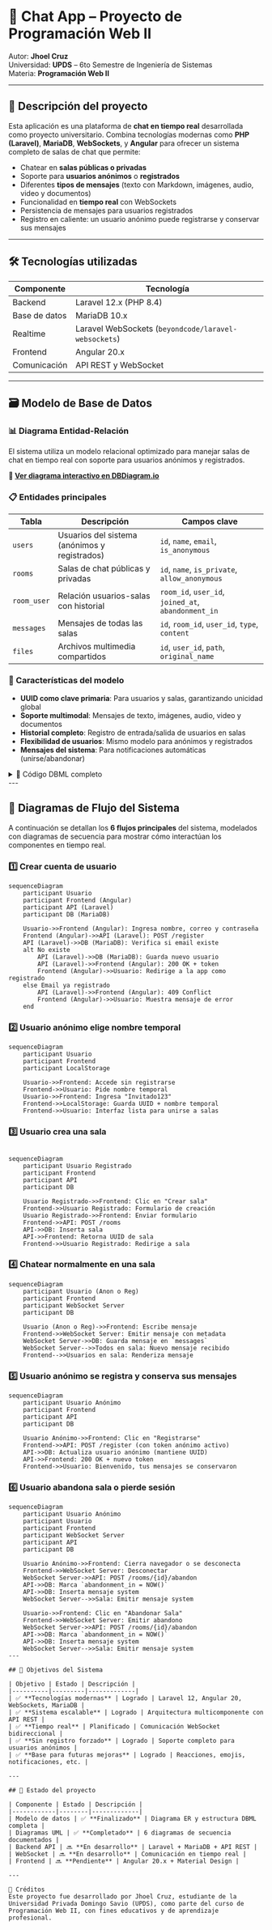# 🧠 Chat App – Proyecto de Programación Web II

Autor: **Jhoel Cruz**  
Universidad: **UPDS** – 6to Semestre de Ingeniería de Sistemas  
Materia: **Programación Web II**

---

## 📘 Descripción del proyecto

Esta aplicación es una plataforma de **chat en tiempo real** desarrollada como proyecto universitario. Combina tecnologías modernas como **PHP (Laravel)**, **MariaDB**, **WebSockets**, y **Angular** para ofrecer un sistema completo de salas de chat que permite:

- Chatear en **salas públicas o privadas**
- Soporte para **usuarios anónimos** o **registrados**
- Diferentes **tipos de mensajes** (texto con Markdown, imágenes, audio, video y documentos)
- Funcionalidad en **tiempo real** con WebSockets
- Persistencia de mensajes para usuarios registrados
- Registro en caliente: un usuario anónimo puede registrarse y conservar sus mensajes

---

## 🛠️ Tecnologías utilizadas

| Componente    | Tecnología                                           |
| ------------- | ---------------------------------------------------- |
| Backend       | Laravel 12.x (PHP 8.4)                               |
| Base de datos | MariaDB 10.x                                         |
| Realtime      | Laravel WebSockets (`beyondcode/laravel-websockets`) |
| Frontend      | Angular 20.x                                         |
| Comunicación  | API REST y WebSocket                                 |

---

## 🗃️ Modelo de Base de Datos

### 📊 Diagrama Entidad-Relación

El sistema utiliza un modelo relacional optimizado para manejar salas de chat en tiempo real con soporte para usuarios anónimos y registrados.

**🔗 [Ver diagrama interactivo en DBDiagram.io](https://dbdiagram.io/d/Chat-67801be46b7fa355c36ede4b)**

### 📋 Entidades principales

| Tabla | Descripción | Campos clave |
|-------|-------------|--------------|
| `users` | Usuarios del sistema (anónimos y registrados) | `id`, `name`, `email`, `is_anonymous` |
| `rooms` | Salas de chat públicas y privadas | `id`, `name`, `is_private`, `allow_anonymous` |
| `room_user` | Relación usuarios-salas con historial | `room_id`, `user_id`, `joined_at`, `abandonment_in` |
| `messages` | Mensajes de todas las salas | `id`, `room_id`, `user_id`, `type`, `content` |
| `files` | Archivos multimedia compartidos | `id`, `user_id`, `path`, `original_name` |

### 🔑 Características del modelo

- **UUID como clave primaria**: Para usuarios y salas, garantizando unicidad global
- **Soporte multimodal**: Mensajes de texto, imágenes, audio, video y documentos
- **Historial completo**: Registro de entrada/salida de usuarios en salas
- **Flexibilidad de usuarios**: Mismo modelo para anónimos y registrados
- **Mensajes del sistema**: Para notificaciones automáticas (unirse/abandonar)

<details>
<summary>🧩 Código DBML completo</summary>

```dbml
Table users {
  id uuid [pk]
  name varchar
  email varchar [unique, null]
  password varchar [null]
  is_anonymous boolean [default: false]
  created_at datetime
  updated_at datetime
}

Table rooms {
  id uuid [pk]
  name varchar
  description text
  is_private boolean [default: false]
  allow_anonymous boolean [default: true]
  created_by uuid [ref: > users.id]
  created_at datetime
  updated_at datetime
}

Table room_user {
  id int [pk, increment]
  room_id uuid [ref: > rooms.id]
  user_id uuid [ref: > users.id]
  joined_at datetime
  abandonment_in datetime [null, default: null]
}

Table messages {
  id bigint [pk, increment]
  room_id uuid [ref: > rooms.id]
  user_id uuid [ref: > users.id]
  type enum('text', 'image', 'image_with_text', 'audio', 'video', 'document', 'system')
  content text
  markdown boolean [default: false]
  reply_to bigint [ref: > messages.id]
  created_at datetime
}

Table files {
  id bigint [pk, increment]
  user_id uuid [ref: > users.id]
  path varchar
  original_name varchar
  mime_type varchar
  size int
  created_at datetime
}
```
</details>
---

## 🔄 Diagramas de Flujo del Sistema

A continuación se detallan los **6 flujos principales** del sistema, modelados con diagramas de secuencia para mostrar cómo interactúan los componentes en tiempo real.

### 1️⃣ Crear cuenta de usuario
```mermaid
sequenceDiagram
    participant Usuario
    participant Frontend (Angular)
    participant API (Laravel)
    participant DB (MariaDB)

    Usuario->>Frontend (Angular): Ingresa nombre, correo y contraseña
    Frontend (Angular)->>API (Laravel): POST /register
    API (Laravel)->>DB (MariaDB): Verifica si email existe
    alt No existe
        API (Laravel)->>DB (MariaDB): Guarda nuevo usuario
        API (Laravel)->>Frontend (Angular): 200 OK + token
        Frontend (Angular)->>Usuario: Redirige a la app como registrado
    else Email ya registrado
        API (Laravel)->>Frontend (Angular): 409 Conflict
        Frontend (Angular)->>Usuario: Muestra mensaje de error
    end
```
### 2️⃣ Usuario anónimo elige nombre temporal
```mermaid
sequenceDiagram
    participant Usuario
    participant Frontend
    participant LocalStorage

    Usuario->>Frontend: Accede sin registrarse
    Frontend->>Usuario: Pide nombre temporal
    Usuario->>Frontend: Ingresa "Invitado123"
    Frontend->>LocalStorage: Guarda UUID + nombre temporal
    Frontend->>Usuario: Interfaz lista para unirse a salas
```
### 3️⃣ Usuario crea una sala

```mermaid

sequenceDiagram
    participant Usuario Registrado
    participant Frontend
    participant API
    participant DB

    Usuario Registrado->>Frontend: Clic en "Crear sala"
    Frontend->>Usuario Registrado: Formulario de creación
    Usuario Registrado->>Frontend: Enviar formulario
    Frontend->>API: POST /rooms
    API->>DB: Inserta sala
    API->>Frontend: Retorna UUID de sala
    Frontend->>Usuario Registrado: Redirige a sala
```

### 4️⃣ Chatear normalmente en una sala

```mermaid
sequenceDiagram
    participant Usuario (Anon o Reg)
    participant Frontend
    participant WebSocket Server
    participant DB

    Usuario (Anon o Reg)->>Frontend: Escribe mensaje
    Frontend->>WebSocket Server: Emitir mensaje con metadata
    WebSocket Server->>DB: Guarda mensaje en `messages`
    WebSocket Server-->>Todos en sala: Nuevo mensaje recibido
    Frontend-->>Usuarios en sala: Renderiza mensaje

```
### 5️⃣ Usuario anónimo se registra y conserva sus mensajes
```mermaid
sequenceDiagram
    participant Usuario Anónimo
    participant Frontend
    participant API
    participant DB

    Usuario Anónimo->>Frontend: Clic en "Registrarse"
    Frontend->>API: POST /register (con token anónimo activo)
    API->>DB: Actualiza usuario anónimo (mantiene UUID)
    API->>Frontend: 200 OK + nuevo token
    Frontend->>Usuario: Bienvenido, tus mensajes se conservaron

```
### 6️⃣ Usuario abandona sala o pierde sesión
```mermaid
sequenceDiagram
    participant Usuario Anónimo
    participant Usuario
    participant Frontend
    participant WebSocket Server
    participant API
    participant DB

    Usuario Anónimo->>Frontend: Cierra navegador o se desconecta
    Frontend->>WebSocket Server: Desconectar
    WebSocket Server->>API: POST /rooms/{id}/abandon
    API->>DB: Marca `abandonment_in = NOW()`
    API->>DB: Inserta mensaje system
    WebSocket Server-->>Sala: Emitir mensaje system

    Usuario->>Frontend: Clic en "Abandonar Sala"
    Frontend->>WebSocket Server: Emitir abandono
    WebSocket Server->>API: POST /rooms/{id}/abandon
    API->>DB: Marca `abandonment_in = NOW()`
    API->>DB: Inserta mensaje system
    WebSocket Server-->>Sala: Emitir mensaje system
---

## 🎯 Objetivos del Sistema

| Objetivo | Estado | Descripción |
|----------|---------|-------------|
| ✅ **Tecnologías modernas** | Logrado | Laravel 12, Angular 20, WebSockets, MariaDB |
| ✅ **Sistema escalable** | Logrado | Arquitectura multicomponente con API REST |
| ✅ **Tiempo real** | Planificado | Comunicación WebSocket bidireccional |
| ✅ **Sin registro forzado** | Logrado | Soporte completo para usuarios anónimos |
| ✅ **Base para futuras mejoras** | Logrado | Reacciones, emojis, notificaciones, etc. |

---

## 📌 Estado del proyecto

| Componente | Estado | Descripción |
|------------|--------|-------------|
| Modelo de datos | ✅ **Finalizado** | Diagrama ER y estructura DBML completa |
| Diagramas UML | ✅ **Completado** | 6 diagramas de secuencia documentados |
| Backend API | 🔜 **En desarrollo** | Laravel + MariaDB + API REST |
| WebSocket | 🔜 **En desarrollo** | Comunicación en tiempo real |
| Frontend | 🔜 **Pendiente** | Angular 20.x + Material Design |

---

💬 Créditos
Este proyecto fue desarrollado por Jhoel Cruz, estudiante de la Universidad Privada Domingo Savio (UPDS), como parte del curso de Programación Web II, con fines educativos y de aprendizaje profesional.
